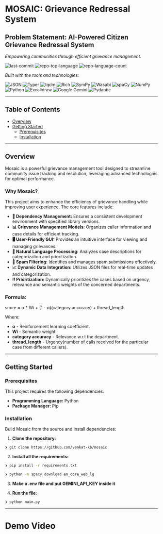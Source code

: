 # MOSAIC: Grievance Redressal System

## Problem Statement: AI-Powered Citizen Grievance Redressal System

_Empowering communities through efficient grievance management._

![last-commit](https://img.shields.io/github/last-commit/venkat-kb/mosaic?style=flat&logo=git&logoColor=white&color=0080ff)
![repo-top-language](https://img.shields.io/github/languages/top/venkat-kb/mosaic?style=flat&color=0080ff)
![repo-language-count](https://img.shields.io/github/languages/count/venkat-kb/mosaic?style=flat&color=0080ff)

_Built with the tools and technologies:_

![JSON](https://img.shields.io/badge/JSON-000000.svg?style=flat&logo=JSON&logoColor=white)
![Typer](https://img.shields.io/badge/Typer-000000.svg?style=flat&logo=Typer&logoColor=white)
![tqdm](https://img.shields.io/badge/tqdm-FFC107.svg?style=flat&logo=tqdm&logoColor=black)
![Rich](https://img.shields.io/badge/Rich-FAE742.svg?style=flat&logo=Rich&logoColor=black)
![SymPy](https://img.shields.io/badge/SymPy-3B5526.svg?style=flat&logo=SymPy&logoColor=white)
![Wasabi](https://img.shields.io/badge/Wasabi-01CD3E.svg?style=flat&logo=Wasabi&logoColor=white)
![spaCy](https://img.shields.io/badge/spaCy-09A3D5.svg?style=flat&logo=spaCy&logoColor=white)
![NumPy](https://img.shields.io/badge/NumPy-013243.svg?style=flat&logo=NumPy&logoColor=white)
![Python](https://img.shields.io/badge/Python-3776AB.svg?style=flat&logo=Python&logoColor=white)
![Excalidraw](https://img.shields.io/badge/Excalidraw-6965DB.svg?style=flat&logo=Excalidraw&logoColor=white)
![Google Gemini](https://img.shields.io/badge/Google%20Gemini-8E75B2.svg?style=flat&logo=Google-Gemini&logoColor=white)
![Pydantic](https://img.shields.io/badge/Pydantic-E92063.svg?style=flat&logo=Pydantic&logoColor=white)

---

## Table of Contents

- [Overview](#overview)
- [Getting Started](#getting-started)
  - [Prerequisites](#prerequisites)
  - [Installation](#installation)

---

## Overview

Mosaic is a powerful grievance management tool designed to streamline community issue tracking and resolution, leveraging advanced technologies for optimal performance.

### Why Mosaic?

This project aims to enhance the efficiency of grievance handling while improving user experience. The core features include:

- **🔧 Dependency Management:** Ensures a consistent development environment with specified library versions.
- **📊 Grievance Management Models:** Organizes caller information and case details for efficient tracking.
- **🖥️ User-Friendly GUI:** Provides an intuitive interface for viewing and managing grievances.
- **🧠 Natural Language Processing:** Analyzes case descriptions for categorization and prioritization.
- **🚫 Spam Filtering:** Identifies and manages spam submissions effectively.
- **📈 Dynamic Data Integration:** Utilizes JSON files for real-time updates and categorization.
- **‼️ Prioritization:** Dynamically prioritizes the cases based on urgency, relevance and semantic weights of the concerned departments.

### Formula:

score = α \* Wi + (1 - α)(category accuracy) + thread_length

Where:

- **α** - Reinforcement learning coefficient.
- **Wi** - Semantic weight.
- **category accuracy** - Relevance w.r.t the department.
- **thread_length** - Urgency(number of calls received for the particular case from different callers).

---

## Getting Started

### Prerequisites

This project requires the following dependencies:

- **Programming Language:** Python
- **Package Manager:** Pip

### Installation

Build Mosaic from the source and install dependencies:

1. **Clone the repository:**

```sh
❯ git clone https://github.com/venkat-kb/mosaic
```

2. **Install all the requirements:**

```sh
❯ pip install -r requirements.txt

❯ python -m spacy download en_core_web_lg
```

3. **Make a .env file and put GEMINI_API_KEY inside it**

4. **Run the file:**

```sh
❯ python main.py
```

---

# Demo Video
